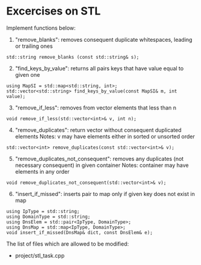 # Excercises on STL

Implement functions below:

1. "remove_blanks": removes consequent duplicate whitespaces, leading or trailing ones
```
std::string remove_blanks (const std::string& s);
```

2. "find_keys_by_value": returns all pairs keys that have value equal to given one
```
using MapSI = std::map<std::string, int>;
std::vector<std::string> find_keys_by_value(const MapSI& m, int value);
```

3. "remove_if_less": removes from vector elements that less than n
```
void remove_if_less(std::vector<int>& v, int n);
```

4. "remove_duplicates": return vector without consequent duplicated elements
Notes: v may have elements either in sorted or unsorted  order
```
std::vector<int> remove_duplicates(const std::vector<int>& v);
```

5. "remove_duplicates_not_consequent": removes any duplicates (not necessary consequent) in given container
Notes: container may have elements in any order
```
void remove_duplicates_not_consequent(std::vector<int>& v);
```

6. "insert_if_missed": inserts pair to map only if given key does not exist in map
```
using IpType = std::string;
using DomainType = std::string;
using DnsElem = std::pair<IpType, DomainType>;
using DnsMap = std::map<IpType, DomainType>;
void insert_if_missed(DnsMap& dict, const DnsElem& e);
```

The list of files which are allowed to be modified:
* project/stl_task.cpp
